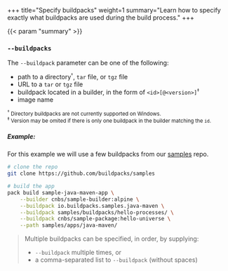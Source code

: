+++
title="Specify buildpacks"
weight=1
summary="Learn how to specify exactly what buildpacks are used during the build process."
+++

{{< param "summary" >}}

### `--buildpacks`

The `--buildpack` parameter can be one of the following:

- path to a directory<sup><small>†</small></sup>, `tar` file, or `tgz` file
- URL to a `tar` or `tgz` file
- buildpack located in a builder, in the form of `<id>[@<version>]`<sup><small>‡</small></sup>
- image name

<small><sup>†</sup> Directory buildpacks are not currently supported on Windows.</small><br />
<small><sup>‡</sup> Version may be omited if there is only one buildpack in the builder matching the `id`.</small>

##### Example:

For this example we will use a few buildpacks from our [samples][samples] repo.

```bash
# clone the repo
git clone https://github.com/buildpacks/samples

# build the app
pack build sample-java-maven-app \
    --builder cnbs/sample-builder:alpine \
    --buildpack io.buildpacks.samples.java-maven \
    --buildpack samples/buildpacks/hello-processes/ \
    --buildpack cnbs/sample-package:hello-universe \
    --path samples/apps/java-maven/
```

> Multiple buildpacks can be specified, in order, by supplying:
>
> - `--buildpack` multiple times, or
> - a comma-separated list to `--buildpack` (without spaces)

[samples]: https://github.com/buildpacks/samples